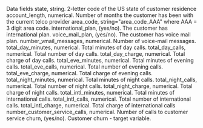 Data fields
    state, string. 2-letter code of the US state of customer residence
    account_length, numerical. Number of months the customer has been with the current telco provider
    area_code, string="area_code_AAA" where AAA = 3 digit area code.
    international_plan, (yes/no). The customer has international plan.
    voice_mail_plan, (yes/no). The customer has voice mail plan.
    number_vmail_messages, numerical. Number of voice-mail messages.
    total_day_minutes, numerical. Total minutes of day calls.
    total_day_calls, numerical. Total number of day calls.
    total_day_charge, numerical. Total charge of day calls.
    total_eve_minutes, numerical. Total minutes of evening calls.
    total_eve_calls, numerical. Total number of evening calls.
    total_eve_charge, numerical. Total charge of evening calls.
    total_night_minutes, numerical. Total minutes of night calls.
    total_night_calls, numerical. Total number of night calls.
    total_night_charge, numerical. Total charge of night calls.
    total_intl_minutes, numerical. Total minutes of international calls.
    total_intl_calls, numerical. Total number of international calls.
    total_intl_charge, numerical. Total charge of international calls
    number_customer_service_calls, numerical. Number of calls to customer service
    churn, (yes/no). Customer churn - target variable.
